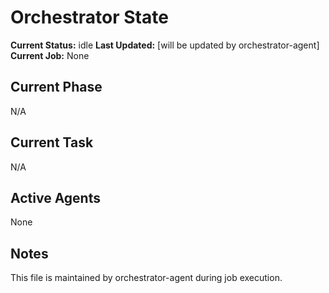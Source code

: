 # Orchestrator State

**Current Status:** idle
**Last Updated:** [will be updated by orchestrator-agent]
**Current Job:** None

## Current Phase
N/A

## Current Task
N/A

## Active Agents
None

## Notes
This file is maintained by orchestrator-agent during job execution.
